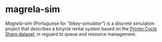# magrela-sim

_Magrela-sim_ (Portuguese for _"bikey-simulator"_) is a discrete simulation project that describes a bicycle rental system based on the [Pronto Cycle Share dataset](https://www.kaggle.com/datasets/pronto/cycle-share-dataset), in reguard to queue and resource management.
